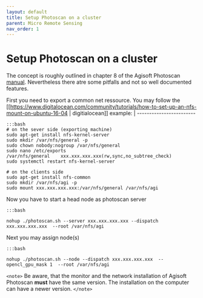 ```yaml
---
layout: default
title: Setup Photoscan on a cluster
parent: Micro Remote Sensing
nav_order: 1
---
```

# Setup Photoscan on a cluster

The concept is roughly outlined in chapter 8 of the Agisoft Photoscan [ manual](http://www.agisoft.com/pdf/photoscan-pro_1_3_en.pdf). Nevertheless there atre some pitfalls and not so well documented features.

First you need to export a common net ressource. You may follow the [[https://www.digitalocean.com/community/tutorials/how-to-set-up-an-nfs-mount-on-ubuntu-16-04
 | digitialocean]] example:
 | ------------------------

	:::bash
	# on the sever side (exporting machine)
	sudo apt-get install nfs-kernel-server
	sudo mkdir /var/nfs/general -p
	sudo chown nobody:nogroup /var/nfs/general
	sudo nano /etc/exports
	/var/nfs/general    xxx.xxx.xxx.xxx(rw,sync,no_subtree_check)
	sudo systemctl restart nfs-kernel-server
	
	# on the clients side
	sudo apt-get install nfs-common
	sudo mkdir /var/nfs/agi -p
	sudo mount xxx.xxx.xxx.xxx:/var/nfs/general /var/nfs/agi
	


Now you have to start a head node as photoscan server

	:::bash
	
	nohup ./photoscan.sh --server xxx.xxx.xxx.xxx --dispatch xxx.xxx.xxx.xxx  --root /var/nfs/agi


Next you may assign node(s)

	:::bash
	
	nohup ./photoscan.sh --node --dispatch xxx.xxx.xxx.xxx  --opencl_gpu_mask 1  --root /var/nfs/agi



`<note>`
Be aware, that the monitor and the network installation of Agisoft Photoscan **must** have the same version.
The installation on the computer can have a newer version.
`</note>`
